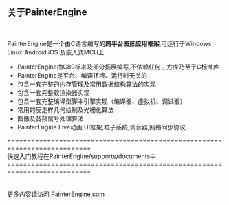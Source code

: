<h2>关于PainterEngine</h2>
<br>
 <p>PainterEngine是一个由C语言编写的<b>跨平台图形应用框架</b>,可运行于Windows Linux Android iOS 及嵌入式MCU上</p>
<p>
<ul>
   <li>PainterEngine由C89标准及部分拓展编写,不依赖任何三方库乃至于C标准库</li>
   <li>PainterEngine是平台、编译环境、运行时无关的</li>
   <li>包含一套完整的内存管理及常用数据结构算法的实现</li>
   <li>包含一套完整软渲染器实现</li>
   <li>包含一套完整编译型脚本引擎实现（编译器、虚拟机、调试器）</li>
   <li>常用的反走样几何绘制及光栅化算法</li>
   <li>图像及音频信号处理算法</li>
   <li>PainterEngine Live动画,UI框架,粒子系统,调音器,网络同步协议...</li>
</ul>
</p>
===========================================================================
<br/>
快速入门教程在PainterEngine/supports/documents中<br/>
===========================================================================<br/>
<br/><br/>
<a href="www.painterengine.com">更多内容请访问 PainterEngine.com</a>
<br/>
